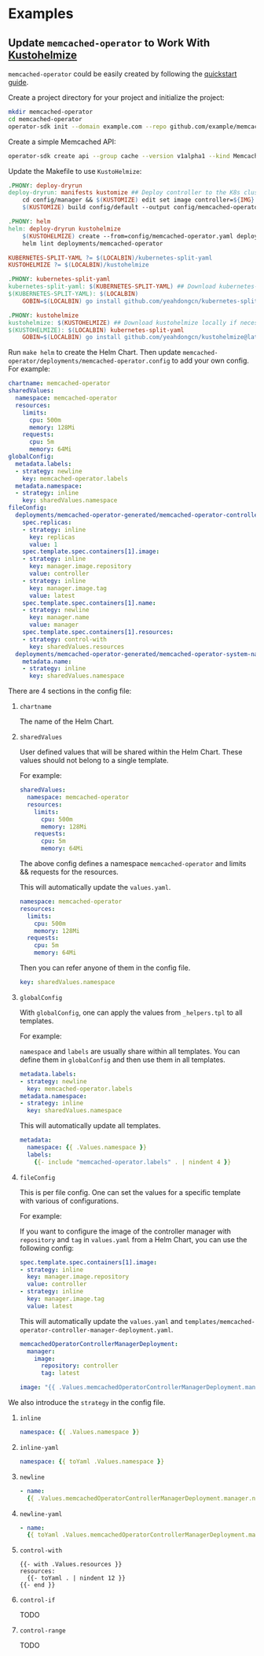 # Examples

## Update `memcached-operator` to Work With [Kustohelmize](https://github.com/yeahdongcn/kustohelmize)

`memcached-operator` could be easily created by following the [quickstart guide](https://sdk.operatorframework.io/docs/building-operators/golang/quickstart/).

Create a project directory for your project and initialize the project:

```bash
mkdir memcached-operator
cd memcached-operator
operator-sdk init --domain example.com --repo github.com/example/memcached-operator
```

Create a simple Memcached API:

```bash
operator-sdk create api --group cache --version v1alpha1 --kind Memcached --resource --controller
```

Update the Makefile to use `KustoHelmize`:

```Makefile
.PHONY: deploy-dryrun
deploy-dryrun: manifests kustomize ## Deploy controller to the K8s cluster specified in ~/.kube/config.
	cd config/manager && $(KUSTOMIZE) edit set image controller=${IMG}
	$(KUSTOMIZE) build config/default --output config/memcached-operator.yaml

.PHONY: helm
helm: deploy-dryrun kustohelmize
	$(KUSTOHELMIZE) create --from=config/memcached-operator.yaml deployments/memcached-operator
	helm lint deployments/memcached-operator

KUBERNETES-SPLIT-YAML ?= $(LOCALBIN)/kubernetes-split-yaml
KUSTOHELMIZE ?= $(LOCALBIN)/kustohelmize

.PHONY: kubernetes-split-yaml
kubernetes-split-yaml: $(KUBERNETES-SPLIT-YAML) ## Download kubernetes-split-yaml locally if necessary.
$(KUBERNETES-SPLIT-YAML): $(LOCALBIN)
	GOBIN=$(LOCALBIN) go install github.com/yeahdongcn/kubernetes-split-yaml@v0.4.0

.PHONY: kustohelmize
kustohelmize: $(KUSTOHELMIZE) ## Download kustohelmize locally if necessary.
$(KUSTOHELMIZE): $(LOCALBIN) kubernetes-split-yaml
	GOBIN=$(LOCALBIN) go install github.com/yeahdongcn/kustohelmize@latest
```

Run `make helm` to create the Helm Chart. Then update `memcached-operator/deployments/memcached-operator.config` to add your own config. For example:

```yaml
chartname: memcached-operator
sharedValues:
  namespace: memcached-operator
  resources:
    limits:
      cpu: 500m
      memory: 128Mi
    requests:
      cpu: 5m
      memory: 64Mi
globalConfig:
  metadata.labels:
  - strategy: newline
    key: memcached-operator.labels
  metadata.namespace:
  - strategy: inline
    key: sharedValues.namespace
fileConfig:
  deployments/memcached-operator-generated/memcached-operator-controller-manager-deployment.yaml:
    spec.replicas:
    - strategy: inline
      key: replicas
      value: 1
    spec.template.spec.containers[1].image:
    - strategy: inline
      key: manager.image.repository
      value: controller
    - strategy: inline
      key: manager.image.tag
      value: latest
    spec.template.spec.containers[1].name:
    - strategy: newline
      key: manager.name
      value: manager
    spec.template.spec.containers[1].resources:
    - strategy: control-with
      key: sharedValues.resources
  deployments/memcached-operator-generated/memcached-operator-system-namespace.yaml:
    metadata.name:
    - strategy: inline
      key: sharedValues.namespace
```

There are 4 sections in the config file:

1. `chartname`

    The name of the Helm Chart.

2. `sharedValues`

    User defined values that will be shared within the Helm Chart. These values should not belong to a single template.

    For example:

    ```yaml
    sharedValues:
      namespace: memcached-operator
      resources:
        limits:
          cpu: 500m
          memory: 128Mi
        requests:
          cpu: 5m
          memory: 64Mi
    ```

    The above config defines a namespace `memcached-operator` and limits && requests for the resources.

    This will automatically update the `values.yaml`.

    ```yaml
    namespace: memcached-operator
    resources:
      limits:
        cpu: 500m
        memory: 128Mi
      requests:
        cpu: 5m
        memory: 64Mi
    ```

    Then you can refer anyone of them in the config file.

    ```yaml
    key: sharedValues.namespace
    ```

3. `globalConfig`

    With `globalConfig`, one can apply the values from `_helpers.tpl` to all templates.

    For example:

    `namespace` and `labels` are usually share within all templates. You can define them in `globalConfig` and then use them in all templates.

    ```yaml
    metadata.labels:
    - strategy: newline
      key: memcached-operator.labels
    metadata.namespace:
    - strategy: inline
      key: sharedValues.namespace
    ```

    This will automatically update all templates.

    ```yaml
    metadata:
      namespace: {{ .Values.namespace }}
      labels:
        {{- include "memcached-operator.labels" . | nindent 4 }}
    ```

4. `fileConfig`

    This is per file config. One can set the values for a specific template with various of configurations.

    For example:

    If you want to configure the image of the controller manager with `repository` and `tag` in `values.yaml` from a Helm Chart, you can use the following config:

    ```yaml
    spec.template.spec.containers[1].image:
    - strategy: inline
      key: manager.image.repository
      value: controller
    - strategy: inline
      key: manager.image.tag
      value: latest
    ```

    This will automatically update the `values.yaml` and `templates/memcached-operator-controller-manager-deployment.yaml`.

    ```yaml
    memcachedOperatorControllerManagerDeployment:
      manager:
        image:
          repository: controller
          tag: latest
    ```

    ```yaml
    image: "{{ .Values.memcachedOperatorControllerManagerDeployment.manager.image.repository }}:{{ .Values.memcachedOperatorControllerManagerDeployment.manager.image.tag }}"
    ```

We also introduce the `strategy` in the config file.

1. `inline`

    ```yaml
    namespace: {{ .Values.namespace }}
    ```

2. `inline-yaml`

    ```yaml
    namespace: {{ toYaml .Values.namespace }}
    ```

3. `newline`

    ```yaml
    - name:
      {{ .Values.memcachedOperatorControllerManagerDeployment.manager.name | nindent 12 }}
    ```

4. `newline-yaml`

    ```yaml
    - name:
      {{ toYaml .Values.memcachedOperatorControllerManagerDeployment.manager.name | nindent 12 }}
    ```

5. `control-with`

    ```
    {{- with .Values.resources }}
    resources:
      {{- toYaml . | nindent 12 }}
    {{- end }}
    ```

6. `control-if`

    TODO

7. `control-range`

    TODO